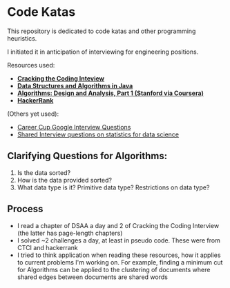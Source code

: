 # Code Katas

This repository is dedicated to code katas and other programming heuristics.

I initiated it in anticipation of interviewing for engineering positions.

Resources used:

* **[Cracking the Coding Inteview](www.eenadupratibha.net/Engineering-Colleges/Engineering-Jobs/Documents/crackingthecodinginterview.pdf)**
* **[Data Structures and Algorithms in Java](http://cin.ufpe.br/~grm/downloads/Data_Structures_and_Algorithms_in_Java.pdf)**
* **[Algorithms: Design and Analysis, Part 1 (Stanford via Coursera)](https://www.coursera.org/course/algo)**
* **[HackerRank](https://www.hackerrank.com)**

(Others yet used):

* [Career Cup Google Interview Questions](https://www.careercup.com/page?pid=google-interview-questions)
* [Shared Interview questions on statistics for data science](https://www.dropbox.com/s/vih3gvj8cgfm1cq/IQ.docx?dl=0)


## Clarifying Questions for Algorithms:

1. Is the data sorted?
2. How is the data provided sorted?
2. What data type is it? Primitive data type? Restrictions on data type?

## Process

* I read a chapter of DSAA a day and 2 of Cracking the Coding Interview (the latter has page-length chapters)
* I solved ~2 challenges a day, at least in pseudo code. These were from CTCI and hackerrank
* I tried to think application when reading these resources, how it applies to current problems I'm working on. For example, finding a minimum cut for Algorithms can be applied to the clustering of documents where shared edges between documents are shared words
